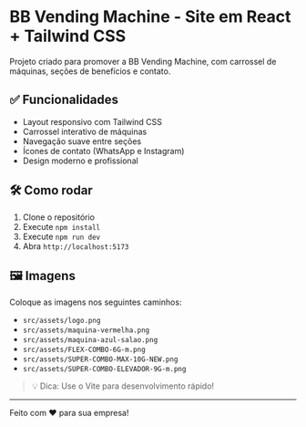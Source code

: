 # BB Vending Machine - Site em React + Tailwind CSS

Projeto criado para promover a BB Vending Machine, com carrossel de máquinas, seções de benefícios e contato.

## ✅ Funcionalidades

- Layout responsivo com Tailwind CSS
- Carrossel interativo de máquinas
- Navegação suave entre seções
- Ícones de contato (WhatsApp e Instagram)
- Design moderno e profissional

## 🛠️ Como rodar

1. Clone o repositório
2. Execute `npm install`
3. Execute `npm run dev`
4. Abra `http://localhost:5173`

## 🖼️ Imagens

Coloque as imagens nos seguintes caminhos:

- `src/assets/logo.png`
- `src/assets/maquina-vermelha.png`
- `src/assets/maquina-azul-salao.png`
- `src/assets/FLEX-COMBO-6G-m.png`
- `src/assets/SUPER-COMBO-MAX-10G-NEW.png`
- `src/assets/SUPER-COMBO-ELEVADOR-9G-m.png`

> 💡 Dica: Use o Vite para desenvolvimento rápido!

---

Feito com ❤️ para sua empresa!
